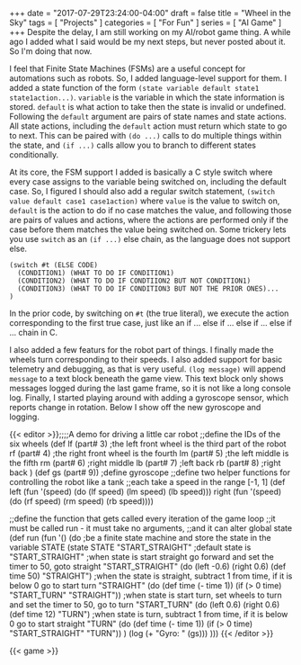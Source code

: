 +++
date = "2017-07-29T23:24:00-04:00"
draft = false
title = "Wheel in the Sky"
tags = [ "Projects" ]
categories = [ "For Fun" ]
series = [ "AI Game" ]
+++
Despite the delay, I am still working on my AI/robot game thing.
A while ago I added what I said would be my next steps, but never
posted about it. So I'm doing that now.

<!--more-->
I feel that Finite State Machines (FSMs) are a useful concept
for automations such as robots. So, I added language-level support for them.
I added a state function of the form `(state variable default state1 state1action...)`. `variable` is the variable in which the state information is stored.
`default` is what action to take then the state is invalid or undefined.
Following the `default` argument are pairs of state names and state actions.
All state actions, including the `default` action must return which
state to go to next. This can be paired with `(do ...)` calls to do multiple
things within the state, and `(if ...)` calls allow you to branch to
different states conditionally.

At its core, the FSM support I added is basically a C style switch
where every case assigns to the variable being switched on, including
the default case. So, I figured I should also add a regular switch statement,
`(switch value default case1 case1action)` where `value` is the value to
switch on, `default` is the action to do if no case matches the value,
and following those are pairs of values and actions, where the actions
are performed only if the case before them matches the value being switched on.
Some trickery lets you use `switch` as an `(if ...)` else chain, as the
language does not support else.
```
(switch #t (ELSE CODE)
  (CONDITION1) (WHAT TO DO IF CONDITION1)
  (CONDITION2) (WHAT TO DO IF CONDTIION2 BUT NOT CONDITION1)
  (CONDITION3) (WHAT TO DO IF CONDITION3 BUT NOT THE PRIOR ONES)...
)
```

In the prior code, by switching on `#t` (the true literal), we
execute the action corresponding to the first true case, just like
an if ... else if ... else if ... else if ... chain in C.


I also added a few featurs for the robot part of things. I finally
made the wheels turn corresponding to their speeds. I also added support
for basic telemetry and debugging, as that is very useful.
`(log message)` will append `message` to a text block beneath the game
view. This text block only shows messages logged during the last game
frame, so it is not like a long console log.
Finally, I started playing around with adding a gyroscope sensor, which
reports change in rotation. Below I show off the new gyroscope and logging.

{{< editor >}};;;;A demo for driving a little car robot
;;define the IDs of the six wheels
(def lf (part# 3) ;the left front wheel is the third part of the robot
     rf (part# 4) ;the right front wheel is the fourth
     lm (part# 5) ;the left middle is the fifth
     rm (part# 6) ;right middle
     lb (part# 7) ;left back
     rb (part# 8) ;right back
)
(def gs (part# 9)) ;define gyroscope
;;define two helper functions for controlling the robot like a tank
;;each take a speed in the range [-1, 1]
(def left  (fun '(speed) (do (lf speed) (lm speed) (lb speed)))
     right (fun '(speed) (do (rf speed) (rm speed) (rb speed))))

;;define the function that gets called every iteration of the game loop
;;it must be called run - it must take no arguments,
;;and it can alter global state
(def run (fun '() (do
  ;be a finite state machine and store the state in the variable STATE
  (state STATE "START_STRAIGHT" ;default state is "START_STRAIGHT"
   ;when state is start straight go forward and set the timer to 50, goto straight
   "START_STRAIGHT"  (do (left -0.6) (right 0.6) (def time 50) "STRAIGHT")
   ;when the state is straight, subtract 1 from time, if it is below 0 go to start turn
   "STRAIGHT"        (do (def time (- time 1)) (if (> 0 time) "START_TURN" "STRAIGHT"))
   ;when state is start turn, set wheels to turn and set the timer to 50, go to turn
   "START_TURN"      (do (left 0.6) (right 0.6) (def time 12) "TURN")
   ;when state is turn, subtract 1 from time, if it is below 0 go to start straight
   "TURN"            (do (def time (- time 1)) (if (> 0 time) "START_STRAIGHT" "TURN"))
  )
  (log (+ "Gyro: " (gs)))
)))
{{< /editor >}}

{{< game >}}
